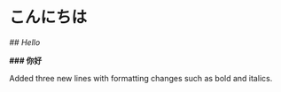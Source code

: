 # こんにちは
_## Hello_

**### 你好**

Added three new lines with formatting changes such as bold and italics.
